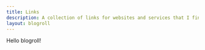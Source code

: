 ```yaml
---
title: Links
description: A collection of links for websites and services that I find useful.
layout: blogroll
---
```


Hello blogroll!
